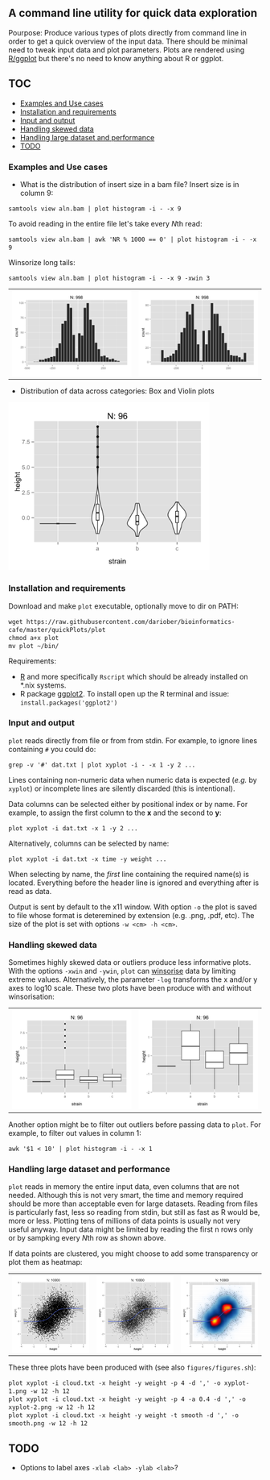 ## A command line utility for quick data exploration

Pourpose: Produce various types of plots directly from command line in order to get a quick overview of the input data. There should be minimal need to tweak input data and plot parameters.
Plots are rendered using [R/ggplot](http://ggplot2.org/) but there's no need to know anything about R or ggplot.

## TOC

* [Examples and Use cases](#examples-and-use-cases)
* [Installation and requirements](#installation-and-requirements)
* [Input and output](#input-and-output)
* [Handling skewed data](#handling-skewed-data)
* [Handling large dataset and performance](#handling-large-dataset-and-performance)
* [TODO](#todo)


### Examples and Use cases

* What is the distribution of insert size in a bam file? Insert size is in column 9:

```
samtools view aln.bam | plot histogram -i - -x 9
```

To avoid reading in the entire file let's take every *N*th read:

```
samtools view aln.bam | awk 'NR % 1000 == 0' | plot histogram -i - -x 9
```

Winsorize long tails:

```
samtools view aln.bam | plot histogram -i - -x 9 -xwin 3
```

|||
:-------------------------:|:-------------------------:
<img src="figures/hist.png" width="350">  |  <img src="figures/hist-win.png" width="350">

* Distribution of data across categories: Box and Violin plots

<img src="figures/violin.png" width="400">

### Installation and requirements

Download and make `plot` executable, optionally move to dir on PATH:

```
wget https://raw.githubusercontent.com/dariober/bioinformatics-cafe/master/quickPlots/plot
chmod a+x plot
mv plot ~/bin/
```

Requirements:

* [R](https://cran.r-project.org/) and more specifically `Rscript` which should be already installed on *.nix systems.
* R package [ggplot2](http://ggplot2.org/). To install open up the R terminal and issue: `install.packages('ggplot2')`

### Input and output

`plot` reads directly from file or from from stdin. For example, to ignore lines containing `#` you could do:

```
grep -v '#' dat.txt | plot xyplot -i - -x 1 -y 2 ...
```

Lines containing non-numeric data when numeric data is expected (*e.g.* by `xyplot`) or incomplete
lines are silently discarded (this is intentional).

Data columns can be selected either by positional index or by name.
For example, to assign the first column to the **x** and the second to **y**:

```
plot xyplot -i dat.txt -x 1 -y 2 ...
```

Alternatively, columns can be selected by name:

```
plot xyplot -i dat.txt -x time -y weight ...
```

When selecting by name, the *first* line containing the required name(s) is located. Everything before the header line
is ignored and everything after is read as data.

Output is sent by default to the x11 window.
With option `-o` the plot is saved to file whose format is deteremined by extension (e.g. .png, .pdf, etc).
The size of the plot is set with options `-w <cm> -h <cm>`.

### Handling skewed data

Sometimes highly skewed data or outliers produce less informative plots.
With the options `-xwin` and `-ywin`, `plot` can [winsorise](https://en.wikipedia.org/wiki/Winsorising) data by limiting extreme values.
Alternatively, the parameter `-log` transforms the x and/or y axes to log10 scale.
These two plots have been produce with and without winsorisation:

|||
:----------:|:---------:
<img src="figures/boxplot.png" width="350">  |  <img src="figures/boxplot-ywin.png" width="350">

Another option might be to filter out outliers before passing data to `plot`. For example, to filter out values in column 1:

```
awk '$1 < 10' | plot histogram -i - -x 1 
```

### Handling large dataset and performance

`plot` reads in memory the entire input data, even columns that are not needed.
Although this is not very smart, the time and memory required should be more than acceptable even for large datasets.
Reading from files is particularly fast, less so reading from stdin, but still as fast as R would be, more or less. 
Plotting tens of millions of data points is usually not very useful anyway. Input data might be limited by reading the first n rows only
or by sampking every *N*th row as shown above.

If data points are clustered, you might choose to add some transparency or plot them as heatmap:

||||
:-------------------------:|:-------------------------:|:----|
<img src="figures/xyplot-1.png" width="350">  | <img src="figures/xyplot-2.png" width="350">| <img src="figures/smooth.png" width="350">

These three plots have been produced with (see also `figures/figures.sh`):

```
plot xyplot -i cloud.txt -x height -y weight -p 4 -d ',' -o xyplot-1.png -w 12 -h 12
plot xyplot -i cloud.txt -x height -y weight -p 4 -a 0.4 -d ',' -o xyplot-2.png -w 12 -h 12
plot xyplot -i cloud.txt -x height -y weight -t smooth -d ',' -o smooth.png -w 12 -h 12
```

## TODO

* Options to label axes `-xlab <lab> -ylab <lab>`?
